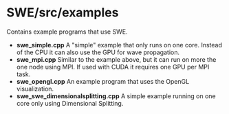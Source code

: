 SWE/src/examples
================

Contains example programs that use SWE.

+ **swe_simple.cpp** A "simple" example that only runs on one core. Instead of the CPU it can also use the GPU for wave propagation.
+ **swe_mpi.cpp** Similar to the example above, but it can run on more the one node using MPI. If used with CUDA it requires one GPU per MPI task.
+ **swe_opengl.cpp** An example program that uses the OpenGL visualization.
+ **swe_swe_dimensionalsplitting.cpp** A simple example running on one core only using Dimensional Splitting.